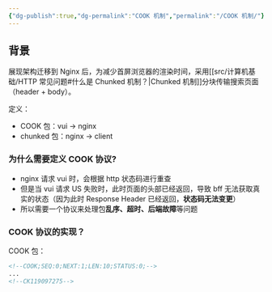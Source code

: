 ```yaml
---
{"dg-publish":true,"dg-permalink":"COOK 机制","permalink":"/COOK 机制/"}
---
```



## 背景

展现架构迁移到 Nginx 后，为减少首屏浏览器的渲染时间，采用[[src/计算机基础/HTTP 常见问题#什么是 Chunked 机制？\|Chunked 机制]]分块传输搜索页面（header + body）。

定义：
- COOK 包：vui -> nginx
- chunked 包：nginx -> client

### 为什么需要定义 COOK 协议?

- nginx 请求 vui 时，会根据 http 状态码进行重查
- 但是当 vui 请求 US 失败时，此时页面的头部已经返回，导致 bff 无法获取真实的状态（因为此时 Response Header 已经返回，**状态码无法变更**）
- 所以需要一个协议来处理包**乱序、超时、后端故障**等问题

### COOK 协议的实现？

COOK 包：

```html
<!--COOK;SEQ:0;NEXT:1;LEN:10;STATUS:0;-->
...
<!--CK119097275-->
```